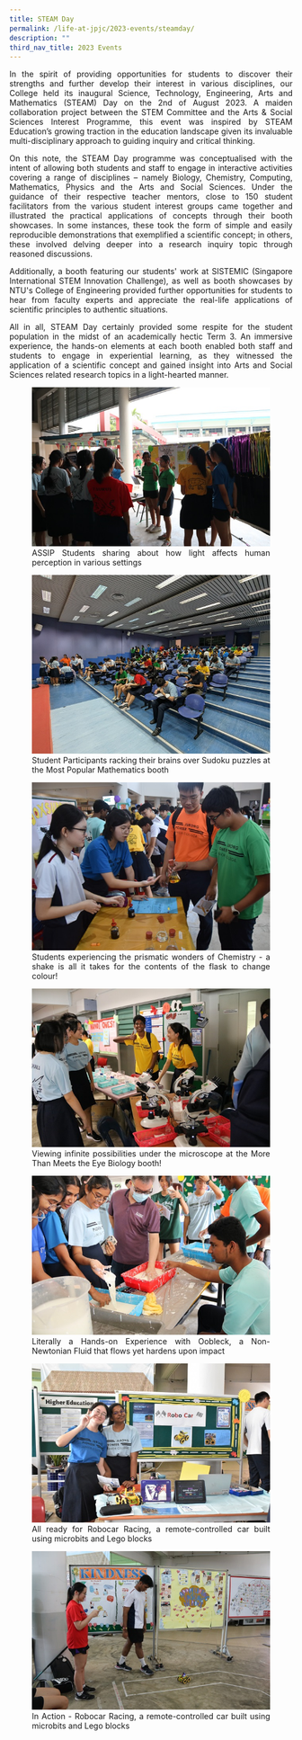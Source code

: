```yaml
---
title: STEAM Day
permalink: /life-at-jpjc/2023-events/steamday/
description: ""
third_nav_title: 2023 Events
---
```

<div align="justify">

<p>  In the spirit of providing opportunities for students to discover their strengths and further develop their interest in various disciplines, our College held its inaugural Science, Technology, Engineering, Arts and Mathematics (STEAM) Day on the 2nd of August 2023. A maiden collaboration project between the STEM Committee and the Arts &amp; Social Sciences Interest Programme, this event was inspired by STEAM Education’s growing traction in the education landscape given its invaluable multi-disciplinary approach to guiding inquiry and critical thinking.</p>

<p>On this note, the STEAM Day programme was conceptualised with the intent of allowing both students and staff to engage in interactive activities covering a range of&nbsp;disciplines – namely Biology, Chemistry, Computing, Mathematics, Physics and the Arts and Social Sciences. Under the guidance of their respective teacher mentors, close to 150 student facilitators from the various student interest groups came together and illustrated the practical applications of concepts through their booth showcases. In some instances, these took the form of simple and easily reproducible demonstrations that exemplified a scientific concept; in others, these involved delving deeper into a research inquiry topic through reasoned discussions.</p>

<p>Additionally, a booth featuring our students' work at SISTEMIC (Singapore International STEM Innovation Challenge), as well as booth showcases by NTU's College of Engineering provided further opportunities for students to hear from faculty experts and appreciate the real-life applications of scientific principles to authentic situations.</p>

<p>  All in all, STEAM Day certainly provided some respite for the student population in the midst of an academically hectic Term 3. An immersive experience, the hands-on elements at each booth enabled both staff and students to engage in experiential learning, as they witnessed the application of a scientific concept and gained insight into Arts and Social Sciences related research topics in a light-hearted manner.</p>

<figure>
<img src="/images/Life%20%40%20JPJC/2023%20Events/STEAM/steam1.JPG">
<figcaption>ASSIP Students sharing about how light affects human perception in various settings</figcaption></figure>
	
<figure>
<img src="/images/Life%20%40%20JPJC/2023%20Events/STEAM/steam2.jpg">
<figcaption>Student Participants racking their brains over Sudoku puzzles at the Most Popular Mathematics booth</figcaption></figure>
	
<figure>
<img src="/images/Life%20%40%20JPJC/2023%20Events/STEAM/steam3.JPG">
<figcaption>Students experiencing the prismatic wonders of Chemistry - a shake is all it takes for the contents of the flask to change colour!</figcaption></figure>

<figure>
<img src="/images/Life%20%40%20JPJC/2023%20Events/STEAM/steam4.JPG">
<figcaption>Viewing infinite possibilities under the microscope at the More Than Meets the Eye Biology booth!</figcaption></figure>
	
<figure>
<img src="/images/Life%20%40%20JPJC/2023%20Events/STEAM/steam5.JPG">
<figcaption>Literally a Hands-on Experience with Oobleck, a Non-Newtonian Fluid that flows yet hardens upon impact</figcaption></figure>	
<figure>
<img src="/images/Life%20%40%20JPJC/2023%20Events/STEAM/steam6.jpg">
<figcaption>All ready for Robocar Racing, a remote-controlled car built using microbits and Lego blocks</figcaption></figure>	
<figure>
<img src="/images/Life%20%40%20JPJC/2023%20Events/STEAM/steam7.JPG">
<figcaption>In Action - Robocar Racing, a remote-controlled car built using microbits and Lego blocks</figcaption></figure>	
	
	
	
	
	
	
</div>